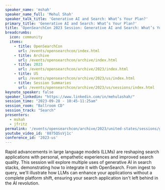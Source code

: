 ```yaml
---
speaker_name: 'mshah'
speaker_name_full: 'Mehul Shah'
speaker_talk_title: 'Generative AI and Search: What’s Your Plan?'
primary_title: 'Generative AI and Search: What’s Your Plan?'
title: 'OpenSearchCon 2023 Session: Generative AI and Search: What’s Your Plan?'
breadcrumbs:
  icon: community
  items:
    - title: OpenSearchCon
      url: /events/opensearchcon/index.html
    - title: Archive
      url: /events/opensearchcon/archive/index.html
    - title: 2023
      url: /events/opensearchcon/archive/2023/index.html
    - title: US
      url: /events/opensearchcon/archive/2023/us/index.html
    - title: Session Summaries
      url: /events/opensearchcon/archive/2023/us/sessions/index.html
keynote_speaker: false
speaker_linkedin: "https://www.linkedin.com/in/mehulashah/"
session_time: "2023-09-28 - 10:45-11:25am"
session_room: "Ballroom CD"
session_track: "Search"
presenters:
  - mshah
  - jfritz
permalink: '/events/opensearchcon/archive/2023/united-states/sessions/generative-ai-and-search-whats-your-plan.html'
youtube_video_id: '8875QSsVj1c'
conference_id: '2023-us'
---
```


Rapid advancements in large language models (LLMs) are reshaping search applications with personal, empathetic experiences and improved search quality. This session will explore multiple uses of generative AI in search stacks, demonstrating how to integrate it with OpenSearch. From ingest to query, we'll illustrate how LLMs can enhance your applications without a complete platform shift, ensuring your search application isn't left behind in the AI revolution.
